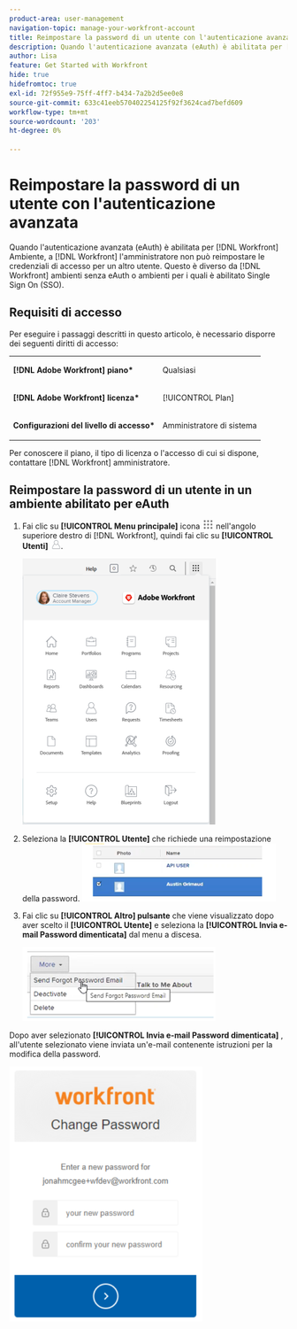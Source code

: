 ```yaml
---
product-area: user-management
navigation-topic: manage-your-workfront-account
title: Reimpostare la password di un utente con l'autenticazione avanzata
description: Quando l'autenticazione avanzata (eAuth) è abilitata per [!DNL Workfront] Ambiente, a [!DNL Workfront] l'amministratore non può reimpostare le credenziali di accesso per un altro utente. Questo è diverso da [!DNL Workfront] ambienti senza eAuth o ambienti per i quali è abilitato Single Sign On (SSO).
author: Lisa
feature: Get Started with Workfront
hide: true
hidefromtoc: true
exl-id: 72f955e9-75ff-4ff7-b434-7a2b2d5ee0e8
source-git-commit: 633c41eeb570402254125f92f3624cad7befd609
workflow-type: tm+mt
source-wordcount: '203'
ht-degree: 0%

---
```


# Reimpostare la password di un utente con l&#39;autenticazione avanzata

<!--This article has been hidden by request-->

Quando l&#39;autenticazione avanzata (eAuth) è abilitata per [!DNL Workfront] Ambiente, a [!DNL Workfront] l&#39;amministratore non può reimpostare le credenziali di accesso per un altro utente. Questo è diverso da [!DNL Workfront] ambienti senza eAuth o ambienti per i quali è abilitato Single Sign On (SSO).

## Requisiti di accesso

Per eseguire i passaggi descritti in questo articolo, è necessario disporre dei seguenti diritti di accesso:

<table style="table-layout:auto"> 
 <col> 
 <col> 
 <tbody> 
  <tr> 
   <td role="rowheader"><strong>[!DNL Adobe Workfront] piano*</strong></td> 
   <td> <p> Qualsiasi</p> </td> 
  </tr> 
  <tr> 
   <td role="rowheader"><strong>[!DNL Adobe Workfront] licenza*</strong></td> 
   <td> <p>[!UICONTROL Plan]</p> </td> 
  </tr> 
  <tr> 
   <td role="rowheader"><strong>Configurazioni del livello di accesso*</strong></td> 
   <td> <p>Amministratore di sistema </p> </td> 
  </tr> 
 </tbody> 
</table>

Per conoscere il piano, il tipo di licenza o l&#39;accesso di cui si dispone, contattare [!DNL Workfront] amministratore.

## Reimpostare la password di un utente in un ambiente abilitato per eAuth

1. Fai clic su **[!UICONTROL Menu principale]** icona ![](assets/main-menu-icon.png) nell&#39;angolo superiore destro di [!DNL Workfront], quindi fai clic su **[!UICONTROL Utenti]** ![](assets/users-icon-in-main-menu.png).

   ![](assets/main-menu-options-350x481.png)

1. Seleziona la **[!UICONTROL Utente]** che richiede una reimpostazione della password.
   ![](assets/100520classicnweselectuser-350x105.png)

1. Fai clic su **[!UICONTROL Altro] pulsante** che viene visualizzato dopo aver scelto il **[!UICONTROL Utente]** e seleziona la **[!UICONTROL Invia e-mail Password dimenticata]** dal menu a discesa.

   ![](assets/100520classicnwesendemail-350x134.png)

Dopo aver selezionato **[!UICONTROL Invia e-mail Password dimenticata]** , all&#39;utente selezionato viene inviata un&#39;e-mail contenente istruzioni per la modifica della password.

![](assets/pwresetemail-resized-350x461.png)
